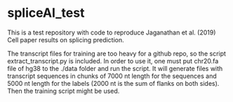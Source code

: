 # spliceAI_test

This is a test repository with code to reproduce Jaganathan et al. (2019) Cell paper results on splicing prediction. 

The transcript files for training are too heavy for a github repo, so the script extract_transcript.py is included. In order to use it, one must put chr20.fa file of hg38 to the ./data folder and run the script. It will generate files with transcript sequences in chunks of 7000 nt length for the sequences and 5000 nt length for the labels (2000 nt is the sum of flanks on both sides). Then the training script might be used.
